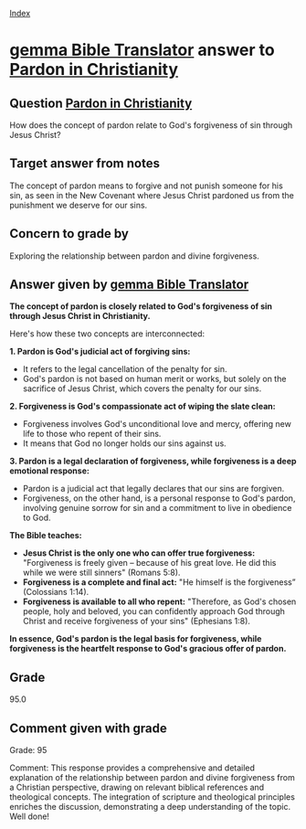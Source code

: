
[Index](../../index.md)
# [gemma Bible Translator](../../answering_models/gemma_Bible_Translator.md) answer to [Pardon in Christianity](../../questions/Pardon_in_Christianity.md)

## Question [Pardon in Christianity](../../questions/Pardon_in_Christianity.md)
How does the concept of pardon relate to God's forgiveness of sin through Jesus Christ?

## Target answer from notes
The concept of pardon means to forgive and not punish someone for his sin, as seen in the New Covenant where Jesus Christ pardoned us from the punishment we deserve for our sins.

## Concern to grade by
Exploring the relationship between pardon and divine forgiveness.

## Answer given by [gemma Bible Translator](../../answering_models/gemma_Bible_Translator.md)
**The concept of pardon is closely related to God's forgiveness of sin through Jesus Christ in Christianity.** 

Here's how these two concepts are interconnected:

**1. Pardon is God's judicial act of forgiving sins:**

* It refers to the legal cancellation of the penalty for sin. 
* God's pardon is not based on human merit or works, but solely on the sacrifice of Jesus Christ, which covers the penalty for our sins.

**2. Forgiveness is God's compassionate act of wiping the slate clean:**

* Forgiveness involves God's unconditional love and mercy, offering new life to those who repent of their sins. 
* It means that God no longer holds our sins against us.

**3. Pardon is a legal declaration of forgiveness, while forgiveness is a deep emotional response:**

* Pardon is a judicial act that legally declares that our sins are forgiven. 
* Forgiveness, on the other hand, is a personal response to God's pardon, involving genuine sorrow for sin and a commitment to live in obedience to God.

**The Bible teaches:**

* **Jesus Christ is the only one who can offer true forgiveness:** "Forgiveness is freely given – because of his great love. He did this while we were still sinners" (Romans 5:8).
* **Forgiveness is a complete and final act:** "He himself is the forgiveness” (Colossians 1:14).
* **Forgiveness is available to all who repent:** "Therefore, as God's chosen people, holy and beloved, you can confidently approach God through Christ and receive forgiveness of your sins" (Ephesians 1:8).

**In essence, God's pardon is the legal basis for forgiveness, while forgiveness is the heartfelt response to God's gracious offer of pardon.**

## Grade
95.0

## Comment given with grade
Grade: 95

Comment: This response provides a comprehensive and detailed explanation of the relationship between pardon and divine forgiveness from a Christian perspective, drawing on relevant biblical references and theological concepts. The integration of scripture and theological principles enriches the discussion, demonstrating a deep understanding of the topic. Well done!
